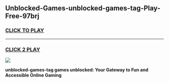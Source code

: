 
## Unblocked-Games-unblocked-games-tag-Play-Free-97brj
<h3>
<a href="https://premium76.site?title=unblocked-games-tag&ref=09A">CLICK TO PLAY</a></h3>
<hr>

<h3>
<a href="https://premium76.site?title=unblocked-games-tag&ref=09A">CLICK 2 PLAY</a>
  
</h3>

<a href="https://premium76.site?title=unblocked-games-tag&ref=09A"><img src="https://clearcache.store/games.png"></a>


**unblocked-games-tag games unblocked: Your Gateway to Fun and Accessible Online Gaming**
